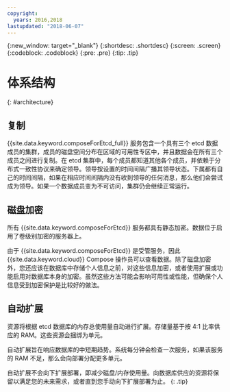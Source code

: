 ```yaml
---
copyright:
  years: 2016,2018
lastupdated: "2018-06-07"
---
```


{:new_window: target="_blank"}
{:shortdesc: .shortdesc}
{:screen: .screen}
{:codeblock: .codeblock}
{:pre: .pre}
{:tip: .tip}

# 体系结构 
{: #architecture}

## 复制

{{site.data.keyword.composeForEtcd_full}} 服务包含一个具有三个 etcd 数据成员的集群，成员的磁盘空间分布在区域的可用性专区中，并且数据会在所有三个成员之间进行复制。在 etcd 集群中，每个成员都知道其他各个成员，并依赖于分布式一致性协议来确定领导。领导按设置的时间间隔广播其领导状态。下属都有自己的时间间隔，如果在相应时间间隔内没有收到领导的任何消息，那么他们会尝试成为领导。如果一个数据成员变为不可访问，集群仍会继续正常运行。

## 磁盘加密

所有 {{site.data.keyword.composeForEtcd}} 服务都具有静态加密。数据位于启用了卷级别加密的服务器上。 

由于 {{site.data.keyword.composeForEtcd}} 是受管服务，因此 {{site.data.keyword.cloud}} Compose 操作员可以查看数据。除了磁盘加密外，您还应该在数据库中存储个人信息之前，对这些信息加密，或者使用扩展或功能启用对数据库本身的加密。虽然这些方法可能会影响可用性或性能，但确保个人信息受到加密保护是比较好的做法。

## 自动扩展

资源将根据 etcd 数据库的内存总使用量自动进行扩展。存储量基于按 4:1 比率供应的 RAM。这些资源会捆绑为单元。

自动扩展旨在响应数据库的中短期趋势。系统每分钟会检查一次服务，如果该服务的 RAM 不足，那么会向部署分配更多单元。 

自动扩展不会向下扩展部署，即减少磁盘/内存使用量。向数据库供应的资源将保留以满足您的未来需求，或者直到您手动向下扩展部署为止。
{: .tip}
